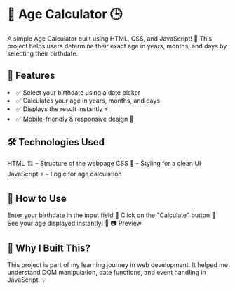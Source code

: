 <h1 align:centre> 🎂 Age Calculator 🕒 </h1> 


<p>A simple Age Calculator built using HTML, CSS, and JavaScript! 🚀 This project helps users determine their exact age in years, months, and days by selecting their birthdate.

</p>

<h2>📌 Features</h2>
 <p>
  <li>
     ✅ Select your birthdate using a date picker</li>
<li>✅ Calculates your age in years, months, and days</li>
<li>✅ Displays the result instantly ⚡</li>
<li>✅ Mobile-friendly & responsive design 🎨
</li>


</p> 

<h2>🛠️ Technologies Used</h2>
<p>
  HTML 🏗️ – Structure of the webpage
CSS 🎨 – Styling for a clean UI
JavaScript ⚡ – Logic for age calculation
</p>

<h2>🚀 How to Use</h2>
<p>Enter your birthdate in the input field 📅
Click on the "Calculate" button 🔘
See your age displayed instantly! 🎉
📷 Preview</p>

<h2>🌟 Why I Built This?</h2>
<p>This project is part of my learning journey in web development. It helped me understand DOM manipulation, date functions, and event handling in JavaScript. 💡

</p>

